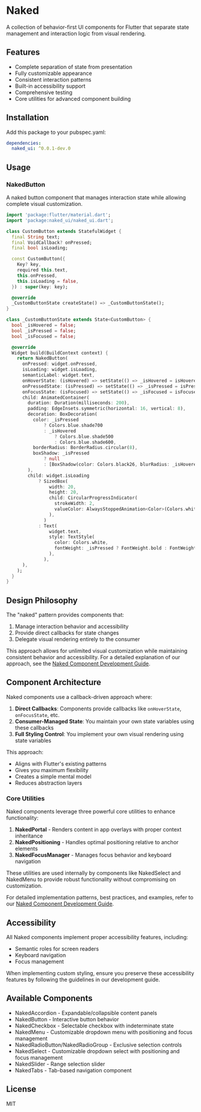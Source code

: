 # Naked

A collection of behavior-first UI components for Flutter that separate state management and interaction logic from visual rendering.

## Features

- Complete separation of state from presentation
- Fully customizable appearance
- Consistent interaction patterns
- Built-in accessibility support
- Comprehensive testing
- Core utilities for advanced component building

## Installation

Add this package to your pubspec.yaml:

```yaml
dependencies:
  naked_ui: ^0.0.1-dev.0
```

## Usage

### NakedButton

A naked button component that manages interaction state while allowing complete visual customization.

```dart
import 'package:flutter/material.dart';
import 'package:naked_ui/naked_ui.dart';

class CustomButton extends StatefulWidget {
  final String text;
  final VoidCallback? onPressed;
  final bool isLoading;

  const CustomButton({
    Key? key,
    required this.text,
    this.onPressed,
    this.isLoading = false,
  }) : super(key: key);

  @override
  _CustomButtonState createState() => _CustomButtonState();
}

class _CustomButtonState extends State<CustomButton> {
  bool _isHovered = false;
  bool _isPressed = false;
  bool _isFocused = false;

  @override
  Widget build(BuildContext context) {
    return NakedButton(
      onPressed: widget.onPressed,
      isLoading: widget.isLoading,
      semanticLabel: widget.text,
      onHoverState: (isHovered) => setState(() => _isHovered = isHovered),
      onPressedState: (isPressed) => setState(() => _isPressed = isPressed),
      onFocusState: (isFocused) => setState(() => _isFocused = isFocused),
      child: AnimatedContainer(
        duration: Duration(milliseconds: 200),
        padding: EdgeInsets.symmetric(horizontal: 16, vertical: 8),
        decoration: BoxDecoration(
          color: _isPressed
              ? Colors.blue.shade700
              : _isHovered
                  ? Colors.blue.shade500
                  : Colors.blue.shade600,
          borderRadius: BorderRadius.circular(8),
          boxShadow: _isPressed
              ? null
              : [BoxShadow(color: Colors.black26, blurRadius: _isHovered ? 4 : 2)],
        ),
        child: widget.isLoading
            ? SizedBox(
                width: 20,
                height: 20,
                child: CircularProgressIndicator(
                  strokeWidth: 2,
                  valueColor: AlwaysStoppedAnimation<Color>(Colors.white),
                ),
              )
            : Text(
                widget.text,
                style: TextStyle(
                  color: Colors.white,
                  fontWeight: _isPressed ? FontWeight.bold : FontWeight.normal,
                ),
              ),
      ),
    );
  }
}
```

## Design Philosophy

The "naked" pattern provides components that:

1. Manage interaction behavior and accessibility
2. Provide direct callbacks for state changes
3. Delegate visual rendering entirely to the consumer

This approach allows for unlimited visual customization while maintaining consistent behavior and accessibility. For a detailed explanation of our approach, see the [Naked Component Development Guide](.context/plan/naked_component_development_guide.md).

## Component Architecture

Naked components use a callback-driven approach where:

1. **Direct Callbacks**: Components provide callbacks like `onHoverState`, `onFocusState`, etc.
2. **Consumer-Managed State**: You maintain your own state variables using these callbacks
3. **Full Styling Control**: You implement your own visual rendering using state variables

This approach:
- Aligns with Flutter's existing patterns
- Gives you maximum flexibility
- Creates a simple mental model
- Reduces abstraction layers

### Core Utilities

Naked components leverage three powerful core utilities to enhance functionality:

1. **NakedPortal** - Renders content in app overlays with proper context inheritance
2. **NakedPositioning** - Handles optimal positioning relative to anchor elements
3. **NakedFocusManager** - Manages focus behavior and keyboard navigation

These utilities are used internally by components like NakedSelect and NakedMenu to provide robust functionality without compromising on customization.

For detailed implementation patterns, best practices, and examples, refer to our [Naked Component Development Guide](.context/plan/naked_component_development_guide.md).

## Accessibility

All Naked components implement proper accessibility features, including:
- Semantic roles for screen readers
- Keyboard navigation
- Focus management

When implementing custom styling, ensure you preserve these accessibility features by following the guidelines in our development guide.

## Available Components

- NakedAccordion - Expandable/collapsible content panels
- NakedButton - Interactive button behavior
- NakedCheckbox - Selectable checkbox with indeterminate state
- NakedMenu - Customizable dropdown menu with positioning and focus management
- NakedRadioButton/NakedRadioGroup - Exclusive selection controls
- NakedSelect - Customizable dropdown select with positioning and focus management
- NakedSlider - Range selection slider
- NakedTabs - Tab-based navigation component

## License

MIT